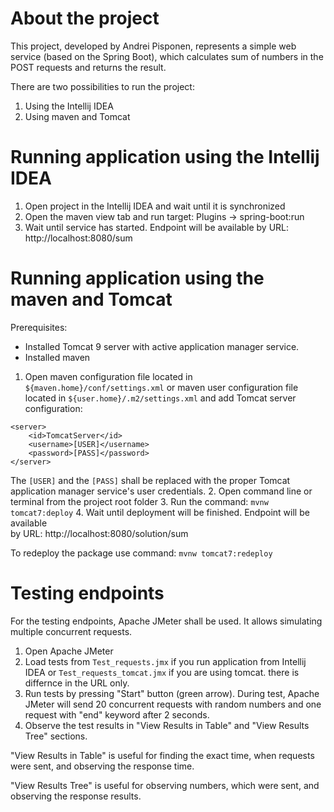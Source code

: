 # About the project
This project, developed by Andrei Pisponen, represents
a simple web service (based on the Spring Boot), which calculates 
sum of numbers in the POST requests and returns the result. 

There are two possibilities to run the project:
1. Using the Intellij IDEA
2. Using maven and Tomcat

# Running application using the Intellij IDEA
1. Open project in the Intellij IDEA and wait until it is synchronized
2. Open the maven view tab and run target: Plugins -> spring-boot:run
3. Wait until service has started. Endpoint will be available 
by URL: http://localhost:8080/sum

# Running application using the maven and Tomcat
Prerequisites:
- Installed Tomcat 9 server with active application manager service.
- Installed maven

1. Open maven configuration file located in `${maven.home}/conf/settings.xml`
or maven user configuration file located in `${user.home}/.m2/settings.xml` 
and add Tomcat server configuration:
```
<server>
    <id>TomcatServer</id>
    <username>[USER]</username>
    <password>[PASS]</password>
</server>
```
The `[USER]` and the `[PASS]` shall be replaced with the proper Tomcat 
application manager service's user credentials.
2. Open command line or terminal from the project root folder
3. Run the command: `mvnw tomcat7:deploy`
4. Wait until deployment will be finished. Endpoint will be available  
by URL: http://localhost:8080/solution/sum

To redeploy the package use command: `mvnw tomcat7:redeploy`

# Testing endpoints

For the testing endpoints, Apache JMeter shall be used.
It allows simulating multiple concurrent requests. 

1. Open Apache JMeter
2. Load tests from `Test_requests.jmx` if you run application from Intellij IDEA 
or `Test_requests_tomcat.jmx` if you are using tomcat. there is differnce in the 
URL only.
3. Run tests by pressing "Start" button (green arrow). During test, Apache JMeter 
will send 20 concurrent requests with random numbers and one request with "end" keyword 
after 2 seconds.  
4. Observe the test results in "View Results in Table" and "View Results Tree" sections.

"View Results in Table" is useful for finding the exact time, when requests were sent,
and observing the response time.

"View Results Tree" is useful for observing numbers, which were sent, and observing 
the response results.